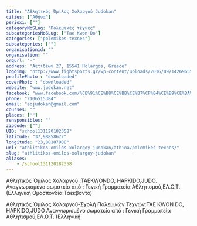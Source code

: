 ```yaml
---
title: "Aθλητικός Όμιλος Χολαργού Judokan"
cities: ["Αθήνα"]
perioxi: [""]
categoryNoSLug: "Πολεμικές τέχνες"
subcategoriesNoSLug: ["Tae Kwon Do"]
categories: ["polemikes-texnes"]
subcategories: [""]
organisationid: ""
organisation: ""
orgurl: "-"
address: "Αετιδέων 27, 15541 Holargos, Greece"
logoimg: "http://www.fightsports.gr/wp-content/uploads/2016/09/14269655_1278007518879116_1055092845_n.jpg"
profilePhoto : "downloaded"
coverPhoto : "downloaded"
website: "www.judokan.net"
facebook: "www.facebook.com/%CE%91%CE%B8%CE%BB%CE%B7%CF%84%CE%B9%CE%BA%CF%8C%CF%82-%CE%8C%CE%BC%CE%B9%CE%BB%CE%BF%CF%82-%CE%A7%CE%BF%CE%BB%CE%B1%CF%81%CE%B3%CE%BF%CF%8D-Judokan-1458718454397294/"
phone: "2106515384"
email: "aojudokan@gmail.com"
courses: ""
places: [""]
rensponsibles: ""
zipcode: [""]
UID: "school131120182358"
latitude: "37,98858672"
longitude: "23,80187988"
url: "athlitikos-omilos-xolargoy-judokan/athina/polemikes-texnes/"
slug: "athlitikos-omilos-xolargoy-judokan"
aliases:
    - /school131120182358
---
```



Αθλητικός Όμιλος Χολαργού :TAEKWONDO, HAPKIDO,JUDO. Αναγνωρισμένο σωματείο από : Γενική Γραμματεία Αθλητισμού,ΕΛ.Ο.Τ. (Ελληνική Ομοσπονδία Ταεκβοντό)

Αθλητικός Όμιλος Χολαργού-Σχολή Πολεμικών Τεχνών:TAE KWON DO, HAPKIDO,JUDO Αναγνωρισμένο σωματείο από : Γενική Γραμματεία Αθλητισμού,ΕΛ.Ο.Τ. (Ελληνική